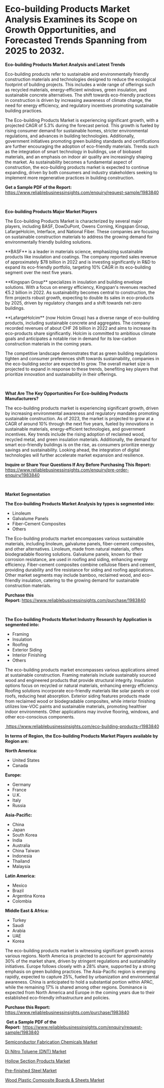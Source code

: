 <p><h1>Eco-building Products Market Analysis Examines its Scope on Growth Opportunities, and Forecasted Trends Spanning from 2025 to 2032.</h1></p><p><strong>Eco-building Products Market Analysis and Latest Trends</strong></p>
<p><p>Eco-building products refer to sustainable and environmentally friendly construction materials and technologies designed to reduce the ecological footprint of building projects. This includes a wide range of offerings such as recycled materials, energy-efficient windows, green insulation, and sustainable concrete alternatives. The shift towards eco-friendly practices in construction is driven by increasing awareness of climate change, the need for energy efficiency, and regulatory incentives promoting sustainable building practices.</p><p>The Eco-building Products Market is experiencing significant growth, with a projected CAGR of 5.3% during the forecast period. This growth is fueled by rising consumer demand for sustainable homes, stricter environmental regulations, and advances in building technologies. Additionally, government initiatives promoting green building standards and certifications are further encouraging the adoption of eco-friendly materials. Trends such as the integration of smart technology in buildings, use of biobased materials, and an emphasis on indoor air quality are increasingly shaping the market. As sustainability becomes a fundamental aspect of construction, the eco-building products market is expected to continue expanding, driven by both consumers and industry stakeholders seeking to implement more regenerative practices in building construction.</p></p>
<p><strong>Get a Sample PDF of the Report:&nbsp;</strong> <a href="https://www.reliablebusinessinsights.com/enquiry/request-sample/1983840?utm_campaign=84&utm_medium=2&utm_source=Github&utm_content=ia&utm_term=03042025&utm_id=eco-building-products">https://www.reliablebusinessinsights.com/enquiry/request-sample/1983840</a></p>
<p>&nbsp;</p>
<p><strong>Eco-building Products Major Market Players</strong></p>
<p><p>The Eco-building Products Market is characterized by several major players, including BASF, DowDuPont, Owens Corning, Kingspan Group, LafargeHolcim, Interface, and National Fiber. These companies are focusing on sustainable construction materials to address the growing demand for environmentally friendly building solutions.</p><p>**BASF** is a leader in materials science, emphasizing sustainable products like insulation and coatings. The company reported sales revenue of approximately $78 billion in 2022 and is investing significantly in R&D to expand its eco-friendly portfolio, targeting 10% CAGR in its eco-building segment over the next five years.</p><p>**Kingspan Group** specializes in insulation and building envelope solutions. With a focus on energy efficiency, Kingspan's revenues reached €5.2 billion in 2022. As sustainability becomes central to construction, the firm projects robust growth, expecting to double its sales in eco-products by 2025, driven by regulatory changes and a shift towards net-zero buildings.</p><p>**LafargeHolcim** (now Holcim Group) has a diverse range of eco-building products, including sustainable concrete and aggregates. The company recorded revenues of about CHF 26 billion in 2022 and aims to increase its eco-products share significantly. Holcim is committed to ambitious climate goals and anticipates a notable rise in demand for its low-carbon construction materials in the coming years.</p><p>The competitive landscape demonstrates that as green building regulations tighten and consumer preferences shift towards sustainability, companies in the eco-building sector are expected to grow. The overall market size is projected to expand in response to these trends, benefiting key players that prioritize innovation and sustainability in their offerings.</p></p>
<p>&nbsp;</p>
<p><strong>What Are The Key Opportunities For Eco-building Products Manufacturers?</strong></p>
<p><p>The eco-building products market is experiencing significant growth, driven by increasing environmental awareness and regulatory mandates promoting sustainable construction. As of 2023, the market is projected to grow at a CAGR of around 10% through the next five years, fueled by innovations in sustainable materials, energy-efficient technologies, and government incentives. Key trends include the rising adoption of reclaimed wood, recycled metal, and green insulation materials. Additionally, the demand for smart eco-friendly buildings is on the rise, as consumers prioritize energy savings and sustainability. Looking ahead, the integration of digital technologies will further accelerate market expansion and resilience.</p></p>
<p><strong>Inquire or Share Your Questions If Any Before Purchasing This Report:</strong> <a href="https://www.reliablebusinessinsights.com/enquiry/pre-order-enquiry/1983840?utm_campaign=84&utm_medium=2&utm_source=Github&utm_content=ia&utm_term=03042025&utm_id=eco-building-products">https://www.reliablebusinessinsights.com/enquiry/pre-order-enquiry/1983840</a></p>
<p>&nbsp;</p>
<p><strong>Market Segmentation</strong></p>
<p><strong>The Eco-building Products Market Analysis by types is segmented into:</strong></p>
<p><ul><li>Linoleum</li><li>Galvalume Panels</li><li>Fiber-Cement Composites</li><li>Others</li></ul></p>
<p><p>The Eco-building products market encompasses various sustainable materials, including linoleum, galvalume panels, fiber-cement composites, and other alternatives. Linoleum, made from natural materials, offers biodegradable flooring solutions. Galvalume panels, known for their corrosion resistance, are used in roofing and siding, enhancing energy efficiency. Fiber-cement composites combine cellulose fibers and cement, providing durability and fire resistance for siding and roofing applications. Other market segments may include bamboo, reclaimed wood, and eco-friendly insulation, catering to the growing demand for sustainable construction materials.</p></p>
<p><strong>Purchase this Report:&nbsp;</strong><a href="https://www.reliablebusinessinsights.com/purchase/1983840?utm_campaign=84&utm_medium=2&utm_source=Github&utm_content=ia&utm_term=03042025&utm_id=eco-building-products">https://www.reliablebusinessinsights.com/purchase/1983840</a></p>
<p>&nbsp;</p>
<p><strong>The Eco-building Products Market Industry Research by Application is segmented into:</strong></p>
<p><ul><li>Framing</li><li>Insulation</li><li>Roofing</li><li>Exterior Siding</li><li>Interior Finishing</li><li>Others</li></ul></p>
<p><p>The eco-building products market encompasses various applications aimed at sustainable construction. Framing materials include sustainably sourced wood and engineered products that provide structural integrity. Insulation options focus on recycled or natural materials, enhancing energy efficiency. Roofing solutions incorporate eco-friendly materials like solar panels or cool roofs, reducing heat absorption. Exterior siding features products made from reclaimed wood or biodegradable composites, while interior finishing utilizes low-VOC paints and sustainable materials, promoting healthier indoor environments. Other applications may involve flooring, windows, and other eco-conscious components.</p></p>
<p><a href="https://www.reliablebusinessinsights.com/eco-building-products-r1983840?utm_campaign=84&utm_medium=2&utm_source=Github&utm_content=ia&utm_term=03042025&utm_id=eco-building-products">&nbsp;https://www.reliablebusinessinsights.com/eco-building-products-r1983840</a></p>
<p><strong>In terms of Region, the Eco-building Products Market Players available by Region are:</strong></p>
<p>
    <p> <strong> North America: </strong>
        <ul>
            <li>United States</li>
            <li>Canada</li>
        </ul>
        </p> 
    <p> <strong> Europe: </strong>
        <ul>
            <li>Germany</li>
            <li>France</li>
            <li>U.K.</li>
            <li>Italy</li>
            <li>Russia</li>
        </ul>
        </p> 
    <p> <strong> Asia-Pacific: </strong>
        <ul>
            <li>China</li>
            <li>Japan</li>
            <li>South Korea</li>
            <li>India</li>
            <li>Australia</li>
            <li>China Taiwan</li>
            <li>Indonesia</li>
            <li>Thailand</li>
            <li>Malaysia</li>
        </ul>
        </p> 
    <p> <strong> Latin America: </strong>
        <ul>
            <li>Mexico</li>
            <li>Brazil</li>
            <li>Argentina Korea</li>
            <li>Colombia</li>
        </ul>
        </p> 
    <p> <strong> Middle East & Africa: </strong>
        <ul>
            <li>Turkey</li>
            <li>Saudi</li>
            <li>Arabia</li>
            <li>UAE</li>
            <li>Korea</li>
        </ul>
    </p>
    </p>
<p><p>The eco-building products market is witnessing significant growth across various regions. North America is projected to account for approximately 30% of the market share, driven by stringent regulations and sustainability initiatives. Europe follows closely with a 28% share, supported by a strong emphasis on green building practices. The Asia-Pacific region is emerging rapidly, expected to capture 25%, fueled by urbanization and environmental awareness. China is anticipated to hold a substantial portion within APAC, while the remaining 17% is shared among other regions. Dominance is expected from North America and Europe in the coming years due to their established eco-friendly infrastructure and policies.</p></p>
<p><strong>Purchase this Report: </strong><a href="https://www.reliablebusinessinsights.com/purchase/1983840?utm_campaign=84&utm_medium=2&utm_source=Github&utm_content=ia&utm_term=03042025&utm_id=eco-building-products">https://www.reliablebusinessinsights.com/purchase/1983840</a></p>
<p>&nbsp;<strong>Get a Sample PDF of the Report:&nbsp;&nbsp;</strong><a href="https://www.reliablebusinessinsights.com/enquiry/request-sample/1983840?utm_campaign=84&utm_medium=2&utm_source=Github&utm_content=ia&utm_term=03042025&utm_id=eco-building-products">https://www.reliablebusinessinsights.com/enquiry/request-sample/1983840</a></p>
<p><strong></strong></p>
<p><p><a href="https://github.com/kecixayaab/Market-Research-Report-List-1/blob/main/semiconductor-fabrication-chemicals-market.md?utm_campaign=84&utm_medium=2&utm_source=Github&utm_content=ia&utm_term=03042025&utm_id=eco-building-products">Semiconductor Fabrication Chemicals Market</a></p><p><a href="https://github.com/sentoljinqiu/Market-Research-Report-List-1/blob/main/di-nitro-toluene-dnt-market.md?utm_campaign=84&utm_medium=2&utm_source=Github&utm_content=ia&utm_term=03042025&utm_id=eco-building-products">Di Nitro Toluene (DNT) Market</a></p><p><a href="https://github.com/vandelmanize/Market-Research-Report-List-1/blob/main/hollow-section-products-market.md?utm_campaign=84&utm_medium=2&utm_source=Github&utm_content=ia&utm_term=03042025&utm_id=eco-building-products">Hollow Section Products Market</a></p><p><a href="https://github.com/saribuissawi/Market-Research-Report-List-1/blob/main/pre-finished-steel-market.md?utm_campaign=84&utm_medium=2&utm_source=Github&utm_content=ia&utm_term=03042025&utm_id=eco-building-products">Pre-finished Steel Market</a></p><p><a href="https://github.com/gilerzelko7a/Market-Research-Report-List-1/blob/main/wood-plastic-composite-boards-sheets-market.md?utm_campaign=84&utm_medium=2&utm_source=Github&utm_content=ia&utm_term=03042025&utm_id=eco-building-products">Wood Plastic Composite Boards & Sheets Market</a></p></p>